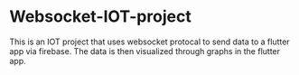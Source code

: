 # Websocket-IOT-project
This is an IOT project that uses websocket protocal to send data to a flutter app via firebase. The data is then visualized through graphs in the flutter app.
